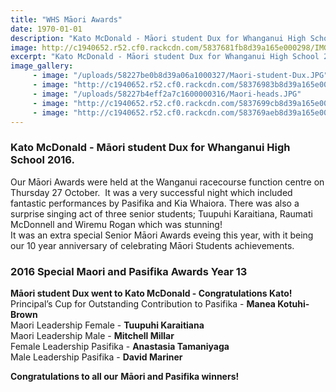 ```yaml
---
title: "WHS Māori Awards"
date: 1970-01-01
description: "Kato McDonald - Māori student Dux for Whanganui High School 2016, held at the Wanganui racecourse on 27 October."
image: http://c1940652.r52.cf0.rackcdn.com/5837681fb8d39a165e000298/IMG_1583-for-web.jpg
excerpt: "Kato McDonald - Māori student Dux for Whanganui High School 2016, held at the Wanganui racecourse function centre on Thursday 27 October."
image_gallery:
     - image: "/uploads/58227be0b8d39a06a1000327/Maori-student-Dux.JPG"
     - image: "http://c1940652.r52.cf0.rackcdn.com/58376983b8d39a165e00029c/12161.jpg"
     - image: "/uploads/58227b4eff2a7c1600000316/Maori-heads.JPG"
     - image: "http://c1940652.r52.cf0.rackcdn.com/5837699cb8d39a165e00029e/12331.jpg"
     - image: "http://c1940652.r52.cf0.rackcdn.com/583769aeb8d39a165e0002a0/12314.jpg"
---
```


<h3><span>Kato McDonald - Māori student Dux for Whanganui High School 2016.</span></h3>
<p>Our Māori Awards were held at the&nbsp;<span>Wanganui racecourse function centre on Thursday 27 October. &nbsp;It was a very successful night which included fantastic&nbsp;<span>performances by Pasifika and Kia Whaiora. There was also a surprise singing act of three senior students; Tuupuhi Karaitiana, Raumati McDonnell and Wiremu Rogan which was stunning!<br />It was an extra special Senior Māori Awards eveing this year, with it being our 10 year anniversary of celebrating Māori Students achievements.&nbsp;</span></span></p>
<h3><span><span>2016 Special Maori and Pasifika Awards Year 13 &nbsp;</span></span></h3>
<p><strong>Māori student Dux went to Kato McDonald - Congratulations Kato!<br /></strong>Principal&rsquo;s Cup for Outstanding Contribution to Pasifika -&nbsp;<strong>Manea Kotuhi-Brown<br /></strong>Maori Leadership Female -&nbsp;<strong>Tuupuhi Karaitiana<br /></strong>Maori Leadership Male -&nbsp;<strong>Mitchell Millar<br /></strong>Female Leadership Pasifika -&nbsp;<strong>Anastasia Tamaniyaga<br /></strong>Male Leadership Pasifika -&nbsp;<strong>David Mariner</strong><strong>&nbsp;&nbsp;</strong></p>
<p><span><strong>Congratulations to all our</strong> <strong>Māori and Pasifika winners!</strong></span></p>

